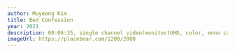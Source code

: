 ```yaml
---
author: Muyeong Kim
title: Bed Confession
year: 2021
description: 00:06:35, single channel video(monitor)UHD, color, mono car woofer speaker
imageUrl: https://placebear.com/1200/2000
---
```

